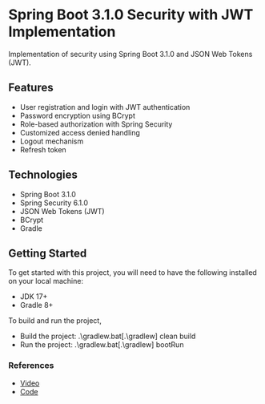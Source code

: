 # Spring Boot 3.1.0 Security with JWT Implementation
Implementation of security using Spring Boot 3.1.0 and JSON Web Tokens (JWT).

## Features
* User registration and login with JWT authentication
* Password encryption using BCrypt
* Role-based authorization with Spring Security
* Customized access denied handling
* Logout mechanism
* Refresh token

## Technologies
* Spring Boot 3.1.0
* Spring Security 6.1.0 
* JSON Web Tokens (JWT)
* BCrypt
* Gradle

## Getting Started
To get started with this project, you will need to have the following installed on your local machine:

* JDK 17+
* Gradle 8+

To build and run the project,
* Build the project: .\gradlew.bat[.\gradlew] clean build
* Run the project: .\gradlew.bat[.\gradlew] bootRun

### References
* [Video](https://www.youtube.com/watch?v=KxqlJblhzfI&t=6907s)
* [Code](https://github.com/ali-bouali/spring-boot-3-jwt-security)
